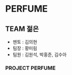 # PERFUME

<h2>TEAM 젊은</h2>

* 멘토 : 김의현
* 팀장 : 황미림
* 팀원 : 김원석, 박홍준, 김수아

<h3>PROJECT PERFUME<h3>





